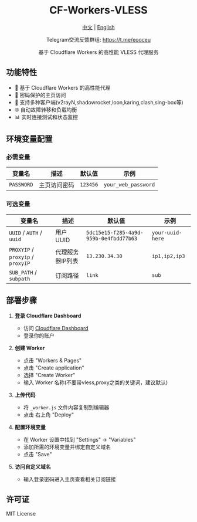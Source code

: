 

<div align="center">

# CF-Workers-VLESS

[中文](README.md) | [English](README_EN.md)

Telegram交流反馈群组: https://t.me/eooceu

基于 Cloudflare Workers 的高性能 VLESS 代理服务

</div>

## 功能特性

- 🚀 基于 Cloudflare Workers 的高性能代理
- 🔐 密码保护的主页访问
- 📱 支持多种客户端(v2rayN,shadowrocket,loon,karing,clash,sing-box等)
- 🌐 自动故障转移和负载均衡
- 📊 实时连接测试和状态监控

## 环境变量配置

### 必需变量

| 变量名 | 描述 | 默认值 | 示例 |
|--------|------|--------|------|
| `PASSWORD` | 主页访问密码 | `123456` | `your_web_password` |

### 可选变量

| 变量名 | 描述 | 默认值 | 示例 |
|--------|------|--------|------|
| `UUID` / `AUTH` / `uuid` | 用户UUID | `5dc15e15-f285-4a9d-959b-0e4fbdd77b63` | `your-uuid-here` |
| `PROXYIP` / `proxyip` / `proxyIP` | 代理服务器IP列表 | `13.230.34.30` | `ip1,ip2,ip3` |
| `SUB_PATH` / `subpath` | 订阅路径 | `link` | `sub` |

## 部署步骤

1. **登录 Cloudflare Dashboard**
   - 访问 [Cloudflare Dashboard](https://dash.cloudflare.com/)
   - 登录你的账户

2. **创建 Worker**
   - 点击 "Workers & Pages"
   - 点击 "Create application"
   - 选择 "Create Worker"
   - 输入 Worker 名称(不要带vless,proxy之类的关键词，建议默认)

3. **上传代码**
   - 将 `_worker.js` 文件内容复制到编辑器
   - 点击 右上角 "Deploy"

4. **配置环境变量**
   - 在 Worker 设置中找到 "Settings" → "Variables"
   - 添加所需的环境变量并绑定自定义域名
   - 点击 "Save"

5. **访问自定义域名**
   - 输入登录密码进入主页查看相关订阅链接

## 许可证

MIT License

